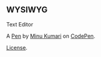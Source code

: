WYSIWYG
-------
Text Editor

A [Pen](https://codepen.io/minu10/pen/mxQBvd) by [Minu Kumari](https://codepen.io/minu10) on [CodePen](https://codepen.io).

[License](https://codepen.io/minu10/pen/mxQBvd/license).